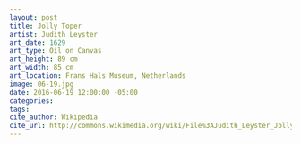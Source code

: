 ```yaml
---
layout: post
title: Jolly Toper
artist: Judith Leyster
art_date: 1629
art_type: Oil on Canvas
art_height: 89 cm
art_width: 85 cm
art_location: Frans Hals Museum, Netherlands
image: 06-19.jpg
date: 2016-06-19 12:00:00 -05:00
categories:
tags:
cite_author: Wikipedia
cite_url: http://commons.wikimedia.org/wiki/File%3AJudith_Leyster_Jolly_Toper.jpg
---
```

